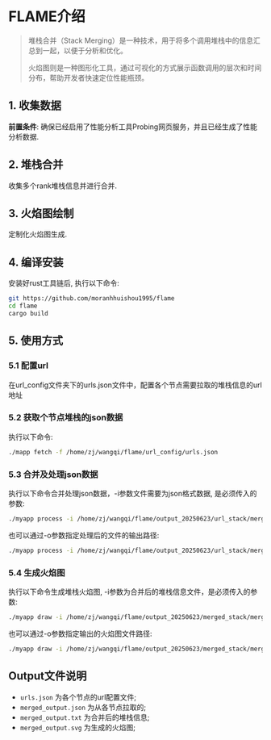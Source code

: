 # FLAME介绍

>堆栈合并（Stack Merging）是一种技术，用于将多个调用堆栈中的信息汇总到一起，以便于分析和优化。
>
>火焰图则是一种图形化工具，通过可视化的方式展示函数调用的层次和时间分布，帮助开发者快速定位性能瓶颈。

## 1. 收集数据

**前置条件**: 确保已经启用了性能分析工具Probing网页服务，并且已经生成了性能分析数据.

## 2. 堆栈合并

收集多个rank堆栈信息并进行合并.

## 3. 火焰图绘制

定制化火焰图生成.

## 4. 编译安装

安装好rust工具链后, 执行以下命令:
  
```bash
git https://github.com/moranhhuishou1995/flame
cd flame
cargo build
```

## 5. 使用方式

### 5.1 配置url

在url_config文件夹下的urls.json文件中，配置各个节点需要拉取的堆栈信息的url地址

### 5.2 获取个节点堆栈的json数据

执行以下命令:

```bash
./mapp fetch -f /home/zj/wangqi/flame/url_config/urls.json
```

### 5.3 合并及处理json数据

执行以下命令合并处理json数据，-i参数文件需要为json格式数据, 是必须传入的参数:

```bash
./myapp process -i /home/zj/wangqi/flame/output_20250623/url_stack/merged_output.json
```

也可以通过-o参数指定处理后的文件的输出路径:

```bash
./myapp process -i /home/zj/wangqi/flame/output_20250623/url_stack/merged_output.json -o /home/zj/wangqi/flame/output_20250623/merged_stack/
```

### 5.4 生成火焰图

执行以下命令生成堆栈火焰图, -i参数为合并后的堆栈信息文件，是必须传入的参数:

```bash
./myapp draw -i /home/zj/wangqi/flame/output_20250623/merged_stack/merged_output.txt
```

也可以通过-o参数指定输出的火焰图文件路径:

```bash
./myapp draw -i /home/zj/wangqi/flame/output_20250623/merged_stack/merged_output.txt -o /home/zj/wangqi/flame/output_20250623/flame_svg
```

## Output文件说明

- `urls.json` 为各个节点的url配置文件;
- `merged_output.json` 为从各节点拉取的;
- `merged_output.txt` 为合并后的堆栈信息;
- `merged_output.svg` 为生成的火焰图;
